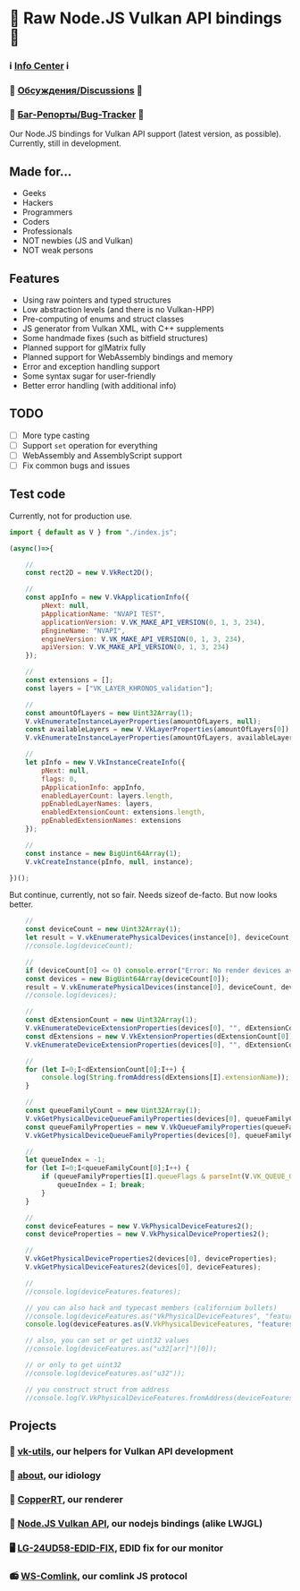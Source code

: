 # 🍵 Raw Node.JS Vulkan API bindings 🍵

### ℹ️ [Info Center](https://github.com/hydra2s-info) ℹ️ 
### 💬 [Обсуждения/Discussions](https://github.com/hydra2s-info/about/discussions) 💬
### 🐞 [Баг-Репорты/Bug-Tracker](https://github.com/hydra2s-info/about/issues) 🐞

Our Node.JS bindings for Vulkan API support (latest version, as possible). Currently, still in development. 

## Made for...

- Geeks
- Hackers
- Programmers
- Coders
- Professionals
- NOT newbies (JS and Vulkan)
- NOT weak persons

## Features

- Using raw pointers and typed structures
- Low abstraction levels (and there is no Vulkan-HPP)
- Pre-computing of enums and struct classes
- JS generator from Vulkan XML, with C++ supplements
- Some handmade fixes (such as bitfield structures)
- Planned support for glMatrix fully
- Planned support for WebAssembly bindings and memory
- Error and exception handling support
- Some syntax sugar for user-friendly
- Better error handling (with additional info)

## TODO

- [ ] More type casting
- [ ] Support `set` operation for everything
- [ ] WebAssembly and AssemblyScript support
- [ ] Fix common bugs and issues

## Test code

Currently, not for production use. 

```js
import { default as V } from "./index.js";

(async()=>{

    //
    const rect2D = new V.VkRect2D();

    //
    const appInfo = new V.VkApplicationInfo({
        pNext: null,
        pApplicationName: "NVAPI TEST",
        applicationVersion: V.VK_MAKE_API_VERSION(0, 1, 3, 234),
        pEngineName: "NVAPI",
        engineVersion: V.VK_MAKE_API_VERSION(0, 1, 3, 234),
        apiVersion: V.VK_MAKE_API_VERSION(0, 1, 3, 234)
    });

    //
    const extensions = [];
    const layers = ["VK_LAYER_KHRONOS_validation"];

	//
	const amountOfLayers = new Uint32Array(1);
	V.vkEnumerateInstanceLayerProperties(amountOfLayers, null);
	const availableLayers = new V.VkLayerProperties(amountOfLayers[0]);
	V.vkEnumerateInstanceLayerProperties(amountOfLayers, availableLayers);

    //
    let pInfo = new V.VkInstanceCreateInfo({
        pNext: null,
        flags: 0,
        pApplicationInfo: appInfo,
        enabledLayerCount: layers.length,
        ppEnabledLayerNames: layers,
        enabledExtensionCount: extensions.length,
        ppEnabledExtensionNames: extensions
    });

	// 
    const instance = new BigUint64Array(1);
    V.vkCreateInstance(pInfo, null, instance);

})();
```

But continue, currently, not so fair. Needs sizeof de-facto. But now looks better.

```js
	//
    const deviceCount = new Uint32Array(1);
    let result = V.vkEnumeratePhysicalDevices(instance[0], deviceCount, null);
    //console.log(deviceCount);

	//
    if (deviceCount[0] <= 0) console.error("Error: No render devices available!");
    const devices = new BigUint64Array(deviceCount[0]);
    result = V.vkEnumeratePhysicalDevices(instance[0], deviceCount, devices);
    //console.log(devices);

    //
    const dExtensionCount = new Uint32Array(1);
    V.vkEnumerateDeviceExtensionProperties(devices[0], "", dExtensionCount, null);
    const dExtensions = new V.VkExtensionProperties(dExtensionCount[0]);
    V.vkEnumerateDeviceExtensionProperties(devices[0], "", dExtensionCount, dExtensions);

	//
    for (let I=0;I<dExtensionCount[0];I++) {
        console.log(String.fromAddress(dExtensions[I].extensionName));
    }

    //
    const queueFamilyCount = new Uint32Array(1);
    V.vkGetPhysicalDeviceQueueFamilyProperties(devices[0], queueFamilyCount, null);
    const queueFamilyProperties = new V.VkQueueFamilyProperties(queueFamilyCount[0])
    V.vkGetPhysicalDeviceQueueFamilyProperties(devices[0], queueFamilyCount, queueFamilyProperties);

    //
    let queueIndex = -1;
    for (let I=0;I<queueFamilyCount[0];I++) {
        if (queueFamilyProperties[I].queueFlags & parseInt(V.VK_QUEUE_GRAPHICS_BIT)) {
            queueIndex = I; break;
        }
    }

	//
    const deviceFeatures = new V.VkPhysicalDeviceFeatures2();
	const deviceProperties = new V.VkPhysicalDeviceProperties2();

	//
	V.vkGetPhysicalDeviceProperties2(devices[0], deviceProperties);
	V.vkGetPhysicalDeviceFeatures2(devices[0], deviceFeatures);

	//
	//console.log(deviceFeatures.features);

	// you can also hack and typecast members (californium bullets)
	//console.log(deviceFeatures.as("VkPhysicalDeviceFeatures", "features"));
	console.log(deviceFeatures.as(V.VkPhysicalDeviceFeatures, "features"));

	// also, you can set or get uint32 values
	//console.log(deviceFeatures.as("u32[arr]")[0]);

	// or only to get uint32
	//console.log(deviceFeatures.as("u32"));

	// you construct struct from address
	//console.log(V.VkPhysicalDeviceFeatures.fromAddress(deviceFeatures.address()));
```

## Projects

### 📀 [vk-utils](https://github.com/hydra2s/vk-utils), our helpers for Vulkan API development 
### 🥀 [about](https://github.com/hydra2s-info/about), our idiology
### 🌋 [CopperRT](https://github.com/hydra2s/CopperRT), our renderer
### 🍵 [Node.JS Vulkan API](https://github.com/hydra2s/node-vulkan-api), our nodejs bindings (alike LWJGL)
### 🖥️ [LG-24UD58-EDID-FIX](https://github.com/hydra2s/LG-24UD58-EDID-FIX), EDID fix for our monitor
### 📻 [WS-Comlink](https://github.com/hydra2s/ws-comlink), our comlink JS protocol
